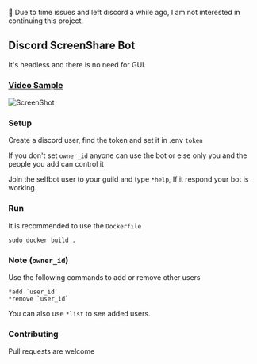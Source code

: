 🔴 Due to time issues and left discord a while ago, I am not interested in continuing this project.

## Discord ScreenShare Bot

It's headless and there is no need for GUI.

### [Video Sample](https://www.youtube.com/watch?v=HA18QDE5GhQ)
![ScreenShot](https://raw.githubusercontent.com/MainSilent/Discord-Screenshare/master/demo.png)

### Setup
Create a discord user, find the token and set it in .env `token`

If you don't set `owner_id` anyone can use the bot or else only you and the people you add can control it

Join the selfbot user to your guild and type `*help`, If it respond your bot is working.

### Run

It is recommended to use the `Dockerfile`

```
sudo docker build .
```

### Note (`owner_id`)
Use the following commands to add or remove other users
```
*add `user_id`
*remove `user_id`
```

You can also use `*list` to see added users.

### Contributing
Pull requests are welcome
